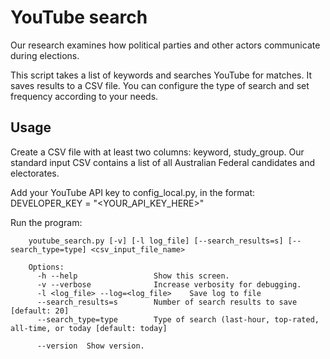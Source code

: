 # YouTube search

Our research examines how political parties and other actors communicate during elections.

This script takes a list of keywords and searches YouTube for matches. It saves results to a CSV file. You can configure the type of search and set frequency according to your needs.

## Usage

Create a CSV file with at least two columns: keyword, study_group. Our standard input CSV contains a list of all Australian Federal candidates and electorates.

Add your YouTube API key to config_local.py, in the format:
DEVELOPER_KEY = "<YOUR_API_KEY_HERE>"

Run the program:

```
    youtube_search.py [-v] [-l log_file] [--search_results=s] [--search_type=type] <csv_input_file_name>

    Options:
      -h --help                 Show this screen.
      -v --verbose              Increase verbosity for debugging.
      -l <log_file> --log=<log_file>    Save log to file
      --search_results=s        Number of search results to save [default: 20]
      --search_type=type        Type of search (last-hour, top-rated, all-time, or today [default: today]

      --version  Show version.
```

